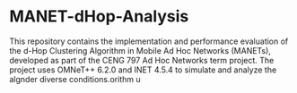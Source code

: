 # MANET-dHop-Analysis
This repository contains the implementation and performance evaluation of the d-Hop Clustering Algorithm in Mobile Ad Hoc Networks (MANETs), developed as part of the CENG 797 Ad Hoc Networks term project. The project uses OMNeT++ 6.2.0 and INET 4.5.4 to simulate and analyze the algnder diverse conditions.orithm u
